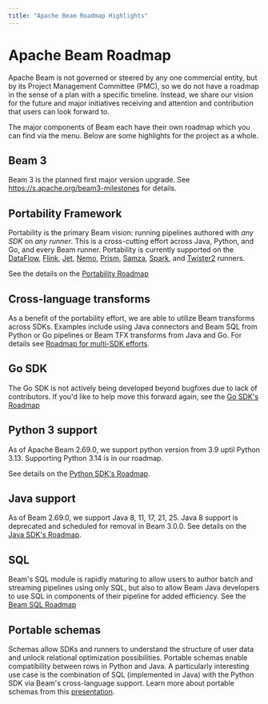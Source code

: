 ```yaml
---
title: "Apache Beam Roadmap Highlights"
---
```

<!--
Licensed under the Apache License, Version 2.0 (the "License");
you may not use this file except in compliance with the License.
You may obtain a copy of the License at

http://www.apache.org/licenses/LICENSE-2.0

Unless required by applicable law or agreed to in writing, software
distributed under the License is distributed on an "AS IS" BASIS,
WITHOUT WARRANTIES OR CONDITIONS OF ANY KIND, either express or implied.
See the License for the specific language governing permissions and
limitations under the License.
-->

# Apache Beam Roadmap

Apache Beam is not governed or steered by any one commercial entity, but by its
Project Management Committee (PMC), so we do not have a roadmap in the sense of
a plan with a specific timeline.
Instead, we share our vision for the future and major initiatives receiving
and attention and contribution that users can look forward to.

The major components of Beam each have their own roadmap which you can find
via the menu.
Below are some highlights for the project as a whole.

## Beam 3

Beam 3 is the planned first major version upgrade. See https://s.apache.org/beam3-milestones for details.

## Portability Framework

Portability is the primary Beam vision: running pipelines authored with _any SDK_
on _any runner_. This is a cross-cutting effort across Java, Python, and Go,
and every Beam runner. Portability is currently supported on the
[DataFlow](/documentation/runners/dataflow), [Flink](/documentation/runners/flink/), [Jet](/documentation/runners/jet), [Nemo](/documentation/runners/nemo), [Prism](/documentation/runners/prism/), [Samza](/documentation/runners/samza), [Spark](/documentation/runners/spark/), and [Twister2](/documentation/runners/Twister2)
runners.

See the details on the [Portability Roadmap](/roadmap/portability/)

## Cross-language transforms

As a benefit of the portability effort, we are able to utilize Beam transforms across SDKs.
Examples include using Java connectors and Beam SQL from Python or Go pipelines
or Beam TFX transforms from Java and Go.
For details see [Roadmap for multi-SDK efforts](/roadmap/connectors-multi-sdk/).

## Go SDK

The Go SDK is not actively being developed beyond bugfixes due to lack of contributors. If you'd like to help move this forward again, see the [Go SDK's Roadmap](/roadmap/go-sdk)

## Python 3 support

As of Apache Beam 2.69.0, we support python version from 3.9 uptil Python 3.13. Supporting Python 3.14 is in our roadmap.

See details on
the [Python SDK's Roadmap](/roadmap/python-sdk/#python-3-support).

## Java support

As of Beam 2.69.0, we support Java 8, 11, 17, 21, 25. Java 8 support is deprecated and scheduled for removal in Beam 3.0.0.
See details on the [Java SDK's Roadmap](/roadmap/java-sdk).

## SQL

Beam's SQL module is rapidly maturing to allow users to author batch and
streaming pipelines using only SQL, but also to allow Beam Java developers
to use SQL in components of their pipeline for added efficiency. See the
[Beam SQL Roadmap](/roadmap/sql/)

## Portable schemas

Schemas allow SDKs and runners to understand
the structure of user data and unlock relational optimization possibilities.
Portable schemas enable compatibility between rows in Python and Java.
A particularly interesting use case is the combination of SQL (implemented in Java)
with the Python SDK via Beam's cross-language support.
Learn more about portable schemas from this [presentation](https://s.apache.org/portable-schemas-seattle).

